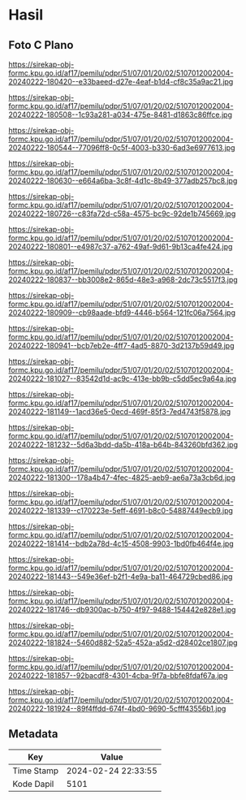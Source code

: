 # Hasil

## Foto C Plano

https://sirekap-obj-formc.kpu.go.id/af17/pemilu/pdpr/51/07/01/20/02/5107012002004-20240222-180420--e33baeed-d27e-4eaf-b1d4-cf8c35a9ac21.jpg

https://sirekap-obj-formc.kpu.go.id/af17/pemilu/pdpr/51/07/01/20/02/5107012002004-20240222-180508--1c93a281-a034-475e-8481-d1863c86ffce.jpg

https://sirekap-obj-formc.kpu.go.id/af17/pemilu/pdpr/51/07/01/20/02/5107012002004-20240222-180544--77096ff8-0c5f-4003-b330-6ad3e6977613.jpg

https://sirekap-obj-formc.kpu.go.id/af17/pemilu/pdpr/51/07/01/20/02/5107012002004-20240222-180630--e664a6ba-3c8f-4d1c-8b49-377adb257bc8.jpg

https://sirekap-obj-formc.kpu.go.id/af17/pemilu/pdpr/51/07/01/20/02/5107012002004-20240222-180726--c83fa72d-c58a-4575-bc9c-92de1b745669.jpg

https://sirekap-obj-formc.kpu.go.id/af17/pemilu/pdpr/51/07/01/20/02/5107012002004-20240222-180801--e4987c37-a762-49af-9d61-9b13ca4fe424.jpg

https://sirekap-obj-formc.kpu.go.id/af17/pemilu/pdpr/51/07/01/20/02/5107012002004-20240222-180837--bb3008e2-865d-48e3-a968-2dc73c5517f3.jpg

https://sirekap-obj-formc.kpu.go.id/af17/pemilu/pdpr/51/07/01/20/02/5107012002004-20240222-180909--cb98aade-bfd9-4446-b564-121fc06a7564.jpg

https://sirekap-obj-formc.kpu.go.id/af17/pemilu/pdpr/51/07/01/20/02/5107012002004-20240222-180941--bcb7eb2e-4ff7-4ad5-8870-3d2137b59d49.jpg

https://sirekap-obj-formc.kpu.go.id/af17/pemilu/pdpr/51/07/01/20/02/5107012002004-20240222-181027--83542d1d-ac9c-413e-bb9b-c5dd5ec9a64a.jpg

https://sirekap-obj-formc.kpu.go.id/af17/pemilu/pdpr/51/07/01/20/02/5107012002004-20240222-181149--1acd36e5-0ecd-469f-85f3-7ed4743f5878.jpg

https://sirekap-obj-formc.kpu.go.id/af17/pemilu/pdpr/51/07/01/20/02/5107012002004-20240222-181232--5d6a3bdd-da5b-418a-b64b-843260bfd362.jpg

https://sirekap-obj-formc.kpu.go.id/af17/pemilu/pdpr/51/07/01/20/02/5107012002004-20240222-181300--178a4b47-4fec-4825-aeb9-ae6a73a3cb6d.jpg

https://sirekap-obj-formc.kpu.go.id/af17/pemilu/pdpr/51/07/01/20/02/5107012002004-20240222-181339--c170223e-5eff-4691-b8c0-54887449ecb9.jpg

https://sirekap-obj-formc.kpu.go.id/af17/pemilu/pdpr/51/07/01/20/02/5107012002004-20240222-181414--bdb2a78d-4c15-4508-9903-1bd0fb464f4e.jpg

https://sirekap-obj-formc.kpu.go.id/af17/pemilu/pdpr/51/07/01/20/02/5107012002004-20240222-181443--549e36ef-b2f1-4e9a-ba11-464729cbed86.jpg

https://sirekap-obj-formc.kpu.go.id/af17/pemilu/pdpr/51/07/01/20/02/5107012002004-20240222-181746--db9300ac-b750-4f97-9488-154442e828e1.jpg

https://sirekap-obj-formc.kpu.go.id/af17/pemilu/pdpr/51/07/01/20/02/5107012002004-20240222-181824--5460d882-52a5-452a-a5d2-d28402ce1807.jpg

https://sirekap-obj-formc.kpu.go.id/af17/pemilu/pdpr/51/07/01/20/02/5107012002004-20240222-181857--92bacdf8-4301-4cba-9f7a-bbfe8fdaf67a.jpg

https://sirekap-obj-formc.kpu.go.id/af17/pemilu/pdpr/51/07/01/20/02/5107012002004-20240222-181924--89f4ffdd-674f-4bd0-9690-5cfff43556b1.jpg


## Metadata

| Key        | Value               |
| ---------- | ------------------- |
| Time Stamp | 2024-02-24 22:33:55 |
| Kode Dapil | 5101                |



